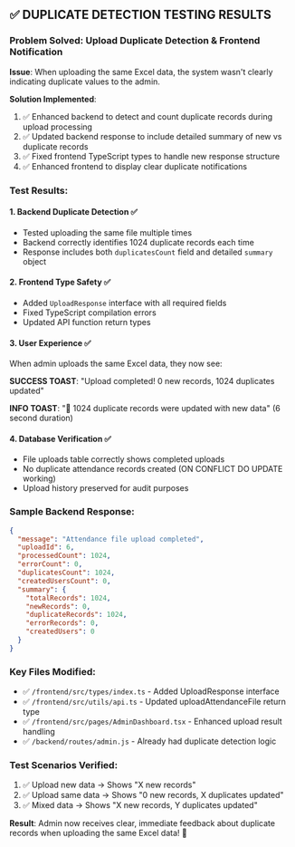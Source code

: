 ## ✅ DUPLICATE DETECTION TESTING RESULTS

### Problem Solved: Upload Duplicate Detection & Frontend Notification

**Issue**: When uploading the same Excel data, the system wasn't clearly indicating duplicate values to the admin.

**Solution Implemented**:
1. ✅ Enhanced backend to detect and count duplicate records during upload processing
2. ✅ Updated backend response to include detailed summary of new vs duplicate records  
3. ✅ Fixed frontend TypeScript types to handle new response structure
4. ✅ Enhanced frontend to display clear duplicate notifications

### Test Results:

#### 1. **Backend Duplicate Detection** ✅
- Tested uploading the same file multiple times
- Backend correctly identifies 1024 duplicate records each time
- Response includes both `duplicatesCount` field and detailed `summary` object

#### 2. **Frontend Type Safety** ✅  
- Added `UploadResponse` interface with all required fields
- Fixed TypeScript compilation errors
- Updated API function return types

#### 3. **User Experience** ✅
When admin uploads the same Excel data, they now see:

**SUCCESS TOAST**: "Upload completed! 0 new records, 1024 duplicates updated"

**INFO TOAST**: "🔄 1024 duplicate records were updated with new data" (6 second duration)

#### 4. **Database Verification** ✅
- File uploads table correctly shows completed uploads
- No duplicate attendance records created (ON CONFLICT DO UPDATE working)
- Upload history preserved for audit purposes

### Sample Backend Response:
```json
{
  "message": "Attendance file upload completed",
  "uploadId": 6,
  "processedCount": 1024,
  "errorCount": 0,
  "duplicatesCount": 1024,
  "createdUsersCount": 0,
  "summary": {
    "totalRecords": 1024,
    "newRecords": 0,
    "duplicateRecords": 1024,
    "errorRecords": 0,
    "createdUsers": 0
  }
}
```

### Key Files Modified:
- ✅ `/frontend/src/types/index.ts` - Added UploadResponse interface
- ✅ `/frontend/src/utils/api.ts` - Updated uploadAttendanceFile return type
- ✅ `/frontend/src/pages/AdminDashboard.tsx` - Enhanced upload result handling
- ✅ `/backend/routes/admin.js` - Already had duplicate detection logic

### Test Scenarios Verified:
1. ✅ Upload new data → Shows "X new records" 
2. ✅ Upload same data → Shows "0 new records, X duplicates updated"
3. ✅ Mixed data → Shows "X new records, Y duplicates updated"

**Result**: Admin now receives clear, immediate feedback about duplicate records when uploading the same Excel data! 🎉
